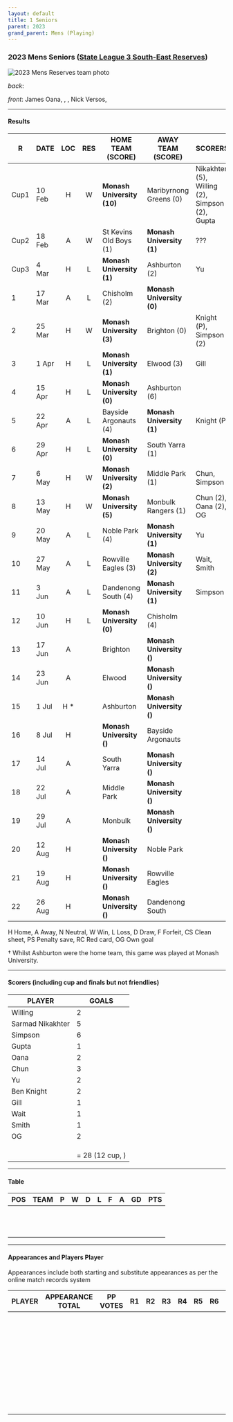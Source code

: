 ```yaml
---
layout: default
title: 1 Seniors
parent: 2023
grand_parent: Mens (Playing)
---
```


### 2023 Mens Seniors ([State League 3 South-East Reserves](https://websites.mygameday.app/comp_info.cgi?c=0-8746-0-600684-0&a=LADDER))

![2023 Mens Reserves team photo](https://photos.smugmug.com/2023/2023-Team-Photos/i-ZBZKLJQ/0/1316f398/XL/DSCF1308%202-XL.jpg)

_back_: 

_front_:  James Oana, , , Nick Versos,

------------------------

#### Results

| R    | DATE   | LOC  | RES  | HOME TEAM (SCORE)          | AWAY TEAM (SCORE)         | SCORERS                                        | OTHER               |
| ---- | ------ | :--: | :--: | -------------------------- | ------------------------- | ---------------------------------------------- | ------------------- |
| Cup1 | 10 Feb |  H   |  W   | **Monash University (10)** | Maribyrnong Greens (0)    | Nikakhter (5), Willing (2), Simpson (2), Gupta | Verrios (CS)        |
| Cup2 | 18 Feb |  A   |  W   | St Kevins Old Boys (1)     | **Monash University (1)** | ???                                            | Penalties (2-**4**) |
| Cup3 | 4 Mar  |  H   |  L   | **Monash University (1)**  | Ashburton (2)             | Yu                                             |                     |
| 1    | 17 Mar |  A   |  L   | Chisholm (2)               | **Monash University (0)** |                                                |                     |
| 2    | 25 Mar |  H   |  W   | **Monash University (3)**  | Brighton (0)              | Knight (P), Simpson (2)                        | Burley (CS)         |
| 3    | 1 Apr  |  H   |  L   | **Monash University (1)**  | Elwood (3)                | Gill                                           |                     |
| 4    | 15 Apr |  H   |  L   | **Monash University (0)**  | Ashburton (6)             |                                                |                     |
| 5    | 22 Apr |  A   |  L   | Bayside Argonauts (4)      | **Monash University (1)** | Knight (P)                                     |                     |
| 6    | 29 Apr |  H   |  L   | **Monash University (0)**  | South Yarra (1)           |                                                |                     |
| 7    | 6 May  |  H   |  W   | **Monash University (2)**  | Middle Park (1)           | Chun, Simpson                                  |                     |
| 8    | 13 May |  H   |  W   | **Monash University (5)**  | Monbulk Rangers (1)       | Chun (2), Oana (2), OG                         |                     |
| 9    | 20 May |  A   |  L   | Noble Park (4)             | **Monash University (1)** | Yu                                             |                     |
| 10   | 27 May |  A   |  L   | Rowville Eagles (3)        | **Monash University (2)** | Wait, Smith                                    |                     |
| 11   | 3 Jun  |  A   |  L   | Dandenong South (4)        | **Monash University (1)** | Simpson                                        |                     |
| 12   | 10 Jun |  H   |  L   | **Monash University (0)**  | Chisholm (4)              |                                                |                     |
| 13   | 17 Jun |  A   |      | Brighton                   | **Monash University ()**  |                                                |                     |
| 14   | 23 Jun |  A   |      | Elwood                     | **Monash University ()**  |                                                |                     |
| 15   | 1 Jul  | H *  |      | Ashburton                  | **Monash University ()**  |                                                |                     |
| 16   | 8 Jul  |  H   |      | **Monash University ()**   | Bayside Argonauts         |                                                |                     |
| 17   | 14 Jul |  A   |      | South Yarra                | **Monash University ()**  |                                                |                     |
| 18   | 22 Jul |  A   |      | Middle Park                | **Monash University ()**  |                                                |                     |
| 19   | 29 Jul |  A   |      | Monbulk                    | **Monash University ()**  |                                                |                     |
| 20   | 12 Aug |  H   |      | **Monash University ()**   | Noble Park                |                                                |                     |
| 21   | 19 Aug |  H   |      | **Monash University ()**   | Rowville Eagles           |                                                |                     |
| 22   | 26 Aug |  H   |      | **Monash University ()**   | Dandenong South           |                                                |                     |

H Home, A Away, N Neutral, W Win, L Loss, D Draw, F Forfeit, CS Clean sheet, PS Penalty save, RC Red card, OG Own goal

† Whilst Ashburton were the home team, this game was played at Monash University.

------------------------

#### Scorers (including cup and finals but not friendlies)

| PLAYER           | GOALS           |
| ---------------- | --------------- |
| Willing          | 2               |
| Sarmad Nikakhter | 5               |
| Simpson          | 6               |
| Gupta            | 1               |
| Oana             | 2               |
| Chun             | 3               |
| Yu               | 2               |
| Ben Knight       | 2               |
| Gill             | 1               |
| Wait             | 1               |
| Smith            | 1               |
| OG               | 2               |
|                  |                 |
|                  |                 |
|                  |                 |
|                  | = 28 (12 cup, ) |

------------------------

#### Table

| POS  | TEAM | P    | W    | D    | L    | F    | A    | GD   | PTS  |
| ---- | ---- | ---- | ---- | ---- | ---- | ---- | ---- | ---- | ---- |
|      |      |      |      |      |      |      |      |      |      |
|      |      |      |      |      |      |      |      |      |      |
|      |      |      |      |      |      |      |      |      |      |
|      |      |      |      |      |      |      |      |      |      |
|      |      |      |      |      |      |      |      |      |      |
|      |      |      |      |      |      |      |      |      |      |
|      |      |      |      |      |      |      |      |      |      |
|      |      |      |      |      |      |      |      |      |      |
|      |      |      |      |      |      |      |      |      |      |
|      |      |      |      |      |      |      |      |      |      |
|      |      |      |      |      |      |      |      |      |      |
|      |      |      |      |      |      |      |      |      |      |

------------------------

#### Appearances and Players Player 

Appearances include both starting and substitute appearances as per the online match records system

| PLAYER | APPEARANCE TOTAL | PP VOTES |  R1  |  R2  |  R3  |  R4  |  R5  |  R6  |  R7  |  R8  |  R9  | R10  | R11  | R12  | R13  | R14  | R15  | R16  | R17  | R18  | R19  | R20  | R21  | R22  |
| ------ | :--------------: | :------: | :--: | :--: | :--: | :--: | :--: | :--: | :--: | :--: | :--: | :--: | :--: | :--: | :--: | :--: | :--: | :--: | :--: | :--: | :--: | :--: | :--: | :--: |
|        |                  |          |      |      |      |      |      |      |      |      |      |      |      |      |      |      |      |      |      |      |      |      |      |      |
|        |                  |          |      |      |      |      |      |      |      |      |      |      |      |      |      |      |      |      |      |      |      |      |      |      |
|        |                  |          |      |      |      |      |      |      |      |      |      |      |      |      |      |      |      |      |      |      |      |      |      |      |
|        |                  |          |      |      |      |      |      |      |      |      |      |      |      |      |      |      |      |      |      |      |      |      |      |      |
|        |                  |          |      |      |      |      |      |      |      |      |      |      |      |      |      |      |      |      |      |      |      |      |      |      |
|        |                  |          |      |      |      |      |      |      |      |      |      |      |      |      |      |      |      |      |      |      |      |      |      |      |
|        |                  |          |      |      |      |      |      |      |      |      |      |      |      |      |      |      |      |      |      |      |      |      |      |      |
|        |                  |          |      |      |      |      |      |      |      |      |      |      |      |      |      |      |      |      |      |      |      |      |      |      |
|        |                  |          |      |      |      |      |      |      |      |      |      |      |      |      |      |      |      |      |      |      |      |      |      |      |
|        |                  |          |      |      |      |      |      |      |      |      |      |      |      |      |      |      |      |      |      |      |      |      |      |      |
|        |                  |          |      |      |      |      |      |      |      |      |      |      |      |      |      |      |      |      |      |      |      |      |      |      |
|        |                  |          |      |      |      |      |      |      |      |      |      |      |      |      |      |      |      |      |      |      |      |      |      |      |
|        |                  |          |      |      |      |      |      |      |      |      |      |      |      |      |      |      |      |      |      |      |      |      |      |      |
|        |                  |          |      |      |      |      |      |      |      |      |      |      |      |      |      |      |      |      |      |      |      |      |      |      |
|        |                  |          |      |      |      |      |      |      |      |      |      |      |      |      |      |      |      |      |      |      |      |      |      |      |
|        |                  |          |      |      |      |      |      |      |      |      |      |      |      |      |      |      |      |      |      |      |      |      |      |      |
|        |                  |          |      |      |      |      |      |      |      |      |      |      |      |      |      |      |      |      |      |      |      |      |      |      |
|        |                  |          |      |      |      |      |      |      |      |      |      |      |      |      |      |      |      |      |      |      |      |      |      |      |
|        |                  |          |      |      |      |      |      |      |      |      |      |      |      |      |      |      |      |      |      |      |      |      |      |      |
|        |                  |          |      |      |      |      |      |      |      |      |      |      |      |      |      |      |      |      |      |      |      |      |      |      |
|        |                  |          |      |      |      |      |      |      |      |      |      |      |      |      |      |      |      |      |      |      |      |      |      |      |
|        |                  |          |      |      |      |      |      |      |      |      |      |      |      |      |      |      |      |      |      |      |      |      |      |      |
|        |                  |          |      |      |      |      |      |      |      |      |      |      |      |      |      |      |      |      |      |      |      |      |      |      |
|        |                  |          |      |      |      |      |      |      |      |      |      |      |      |      |      |      |      |      |      |      |      |      |      |      |
|        |                  |          |      |      |      |      |      |      |      |      |      |      |      |      |      |      |      |      |      |      |      |      |      |      |
|        |                  |          |      |      |      |      |      |      |      |      |      |      |      |      |      |      |      |      |      |      |      |      |      |      |
|        |                  |          |      |      |      |      |      |      |      |      |      |      |      |      |      |      |      |      |      |      |      |      |      |      |
|        |                  |          |      |      |      |      |      |      |      |      |      |      |      |      |      |      |      |      |      |      |      |      |      |      |
|        |                  |          |      |      |      |      |      |      |      |      |      |      |      |      |      |      |      |      |      |      |      |      |      |      |
|        |                  |          |      |      |      |      |      |      |      |      |      |      |      |      |      |      |      |      |      |      |      |      |      |      |
|        |                  |          |      |      |      |      |      |      |      |      |      |      |      |      |      |      |      |      |      |      |      |      |      |      |
|        |                  |          |      |      |      |      |      |      |      |      |      |      |      |      |      |      |      |      |      |      |      |      |      |      |
|        |                  |          |      |      |      |      |      |      |      |      |      |      |      |      |      |      |      |      |      |      |      |      |      |      |
|        |                  |          |      |      |      |      |      |      |      |      |      |      |      |      |      |      |      |      |      |      |      |      |      |      |
|        |                  |          |      |      |      |      |      |      |      |      |      |      |      |      |      |      |      |      |      |      |      |      |      |      |
|        |                  |          |      |      |      |      |      |      |      |      |      |      |      |      |      |      |      |      |      |      |  *   |      |      |      |
